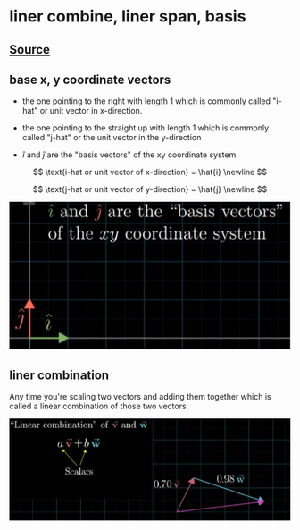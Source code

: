 # liner combine, liner span, basis

## [Source](https://www.youtube.com/watch?v=k7RM-ot2NWY&list=PLZHQObOWTQDPD3MizzM2xVFitgF8hE_ab&index=2&ab_channel=3Blue1Brown)

## base x, y coordinate vectors

- the one pointing to the right with length 1 which is commonly called "i-hat" or unit vector in x-direction.

- the one pointing to the straight up with length 1 which is commonly called "j-hat" or the unit vector in the y-direction

- $\hat{i}$ and  $\hat{j}$ are the "basis vectors" of the xy coordinate system

$$
\text{i-hat or unit vector of x-direction} = \hat{i} \newline
$$

$$
\text{j-hat or unit vector of y-direction} = \hat{j} \newline
$$

![base_vector_xy](../asset/base_x_y_vector.drawio.svg)

## liner combination

Any time you're scaling two vectors and adding them together which is called a linear combination of those two vectors.

![linear_combination](../asset//linear_combination.drawio.svg)
